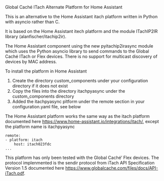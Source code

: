Global Caché ITach Alternate Platform for Home Assistant

This is an alternative to the Home Assistant itach platform written in Python with asyncio rather than C.

It is based on the Home Assistant itech platform and the module ITachIP2IR library (alanfischer/itachip2ir).

The Home Assistant component using the new pyitachip2irasync module which uses the Python asyncio library to send commands to the Global Caché ITach or Flex devices. There is no support for multicast discovery of devices by MAC address.

To install the platform in Home Assistant
1. Create the directory custom_components under your configuration directory if it does not exist
2. Copy the files into the directory itachpyasync under the custom_components directory
3. Added the itachpyasync pltform under the remote section in your configuration.yaml file, see below

The Home Assistant platform works the same way as the itach platform documented here https://www.home-assistant.io/integrations/itach/, except the platform name is itachpyasync

    remote:
    - platform: itach
        host: itach023fdc
    ...

This platform has only been tested with the Global Caché’ Flex devices. The protocol implenmented is the sendir protocol from iTach API Specification Version 1.5 documented here https://www.globalcache.com/files/docs/API-iTach.pdf.